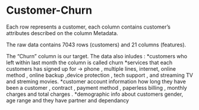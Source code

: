 # Customer-Churn
Each row represents a customer, each column contains customer’s attributes described on the column Metadata.

The raw data contains 7043 rows (customers) and 21 columns (features).

The “Churn” column is our target. The data also inludes : 
*customers who left within last month the column is called churn
*services that each customers has signed up for -> phone , multiple lines, internet, online method , online backup ,device protection , tech support , and streaming TV and streming movies.
*customer account information how long they have been a customer , contract , payment method , paperless billing , monthly charges and total charges .
*demographic info about customers gender, age range and they have partner and dependancy
